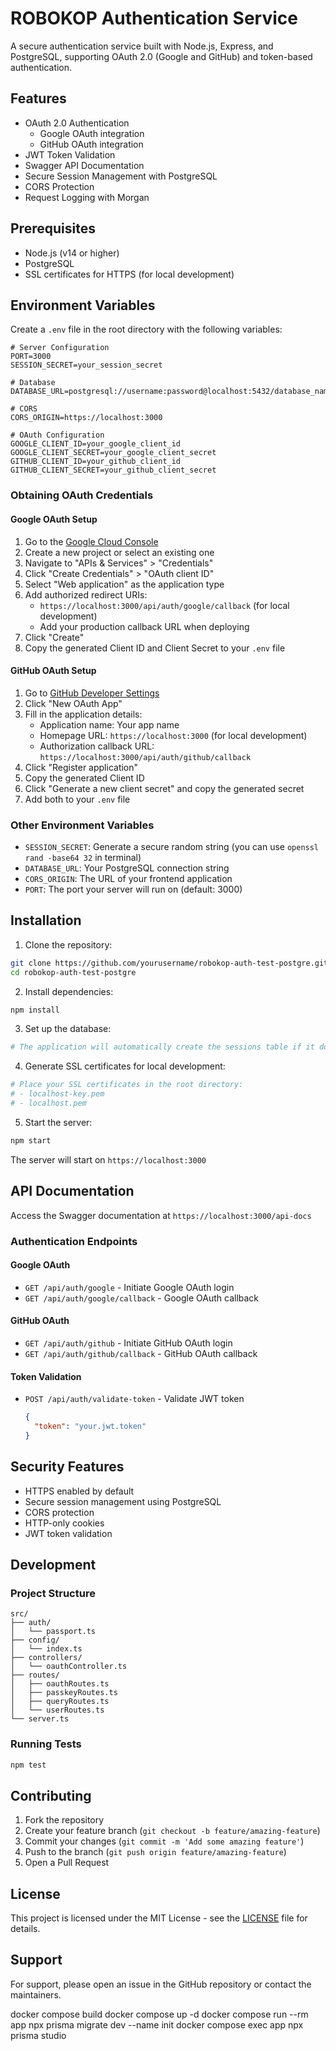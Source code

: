 # ROBOKOP Authentication Service

A secure authentication service built with Node.js, Express, and PostgreSQL, supporting OAuth 2.0 (Google and GitHub) and token-based authentication.

## Features

- OAuth 2.0 Authentication
  - Google OAuth integration
  - GitHub OAuth integration
- JWT Token Validation
- Swagger API Documentation
- Secure Session Management with PostgreSQL
- CORS Protection
- Request Logging with Morgan

## Prerequisites

- Node.js (v14 or higher)
- PostgreSQL
- SSL certificates for HTTPS (for local development)

## Environment Variables

Create a `.env` file in the root directory with the following variables:

```env
# Server Configuration
PORT=3000
SESSION_SECRET=your_session_secret

# Database
DATABASE_URL=postgresql://username:password@localhost:5432/database_name

# CORS
CORS_ORIGIN=https://localhost:3000

# OAuth Configuration
GOOGLE_CLIENT_ID=your_google_client_id
GOOGLE_CLIENT_SECRET=your_google_client_secret
GITHUB_CLIENT_ID=your_github_client_id
GITHUB_CLIENT_SECRET=your_github_client_secret
```

### Obtaining OAuth Credentials

#### Google OAuth Setup

1. Go to the [Google Cloud Console](https://console.cloud.google.com/)
2. Create a new project or select an existing one
3. Navigate to "APIs & Services" > "Credentials"
4. Click "Create Credentials" > "OAuth client ID"
5. Select "Web application" as the application type
6. Add authorized redirect URIs:
   - `https://localhost:3000/api/auth/google/callback` (for local development)
   - Add your production callback URL when deploying
7. Click "Create"
8. Copy the generated Client ID and Client Secret to your `.env` file

#### GitHub OAuth Setup

1. Go to [GitHub Developer Settings](https://github.com/settings/developers)
2. Click "New OAuth App"
3. Fill in the application details:
   - Application name: Your app name
   - Homepage URL: `https://localhost:3000` (for local development)
   - Authorization callback URL: `https://localhost:3000/api/auth/github/callback`
4. Click "Register application"
5. Copy the generated Client ID
6. Click "Generate a new client secret" and copy the generated secret
7. Add both to your `.env` file

### Other Environment Variables

- `SESSION_SECRET`: Generate a secure random string (you can use `openssl rand -base64 32` in terminal)
- `DATABASE_URL`: Your PostgreSQL connection string
- `CORS_ORIGIN`: The URL of your frontend application
- `PORT`: The port your server will run on (default: 3000)

## Installation

1. Clone the repository:

```bash
git clone https://github.com/yourusername/robokop-auth-test-postgre.git
cd robokop-auth-test-postgre
```

2. Install dependencies:

```bash
npm install
```

3. Set up the database:

```bash
# The application will automatically create the sessions table if it doesn't exist
```

4. Generate SSL certificates for local development:

```bash
# Place your SSL certificates in the root directory:
# - localhost-key.pem
# - localhost.pem
```

5. Start the server:

```bash
npm start
```

The server will start on `https://localhost:3000`

## API Documentation

Access the Swagger documentation at `https://localhost:3000/api-docs`

### Authentication Endpoints

#### Google OAuth

- `GET /api/auth/google` - Initiate Google OAuth login
- `GET /api/auth/google/callback` - Google OAuth callback

#### GitHub OAuth

- `GET /api/auth/github` - Initiate GitHub OAuth login
- `GET /api/auth/github/callback` - GitHub OAuth callback

#### Token Validation

- `POST /api/auth/validate-token` - Validate JWT token
  ```json
  {
    "token": "your.jwt.token"
  }
  ```

## Security Features

- HTTPS enabled by default
- Secure session management using PostgreSQL
- CORS protection
- HTTP-only cookies
- JWT token validation

## Development

### Project Structure

```
src/
├── auth/
│   └── passport.ts
├── config/
│   └── index.ts
├── controllers/
│   └── oauthController.ts
├── routes/
│   ├── oauthRoutes.ts
│   ├── passkeyRoutes.ts
│   ├── queryRoutes.ts
│   └── userRoutes.ts
└── server.ts
```

### Running Tests

```bash
npm test
```

## Contributing

1. Fork the repository
2. Create your feature branch (`git checkout -b feature/amazing-feature`)
3. Commit your changes (`git commit -m 'Add some amazing feature'`)
4. Push to the branch (`git push origin feature/amazing-feature`)
5. Open a Pull Request

## License

This project is licensed under the MIT License - see the [LICENSE](LICENSE) file for details.

## Support

For support, please open an issue in the GitHub repository or contact the maintainers.

docker compose build
docker compose up -d
docker compose run --rm app npx prisma migrate dev --name init
docker compose exec app npx prisma studio
